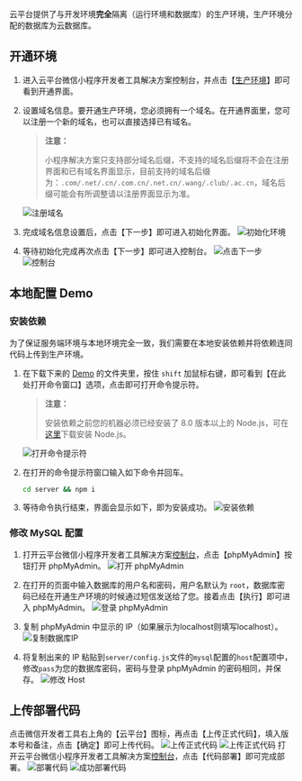 云平台提供了与开发环境**完全**隔离（运行环境和数据库）的生产环境，生产环境分配的数据库为云数据库。

## 开通环境

1. 进入云平台微信小程序开发者工具解决方案控制台，并点击【[生产环境](http://console.tcecqpoc.fsphere.cn/lav2/production)】即可看到开通界面。
2. 设置域名信息。要开通生产环境，您必须拥有一个域名。在开通界面里，您可以注册一个新的域名，也可以直接选择已有域名。
    > **注意：**
    >
    > 小程序解决方案只支持部分域名后缀，不支持的域名后缀将不会在注册界面和已有域名界面显示，目前支持的域名后缀为：`.com/.net/.cn/.com.cn/.net.cn/.wang/.club/.ac.cn`，域名后缀可能会有所调整请以注册界面显示为准。

    ![注册域名](http://imgcache.tcecqpoc.fsphere.cn/image/mc.qcloudimg.com/static/img/0308022348a04a07ee3ad7481f22535a/image.jpg)
3. 完成域名信息设置后，点击【下一步】即可进入初始化界面。
    ![初始化环境](http://imgcache.tcecqpoc.fsphere.cn/image/mc.qcloudimg.com/static/img/f27f289f5d254891facaf998da7509db/image.jpg)
4. 等待初始化完成再次点击【下一步】即可进入控制台。
    ![点击下一步](http://imgcache.tcecqpoc.fsphere.cn/image/mc.qcloudimg.com/static/img/37822d2bf36cc5c33557a4c96f257c59/image.jpg)
    ![控制台](http://imgcache.tcecqpoc.fsphere.cn/image/mc.qcloudimg.com/static/img/aa4559d0dae94b073383f3eb3748e4aa/image.jpg)

## 本地配置 Demo

### 安装依赖

为了保证服务端环境与本地环境完全一致，我们需要在本地安装依赖并将依赖连同代码上传到生产环境。

1. 在下载下来的 [Demo](https://github.com/tencentyun/wafer2-quickstart) 的文件夹里，按住 `shift` 加鼠标右键，即可看到【在此处打开命令窗口】选项，点击即可打开命令提示符。

    > **注意：**
    >
    > 安装依赖之前您的机器必须已经安装了 8.0 版本以上的 Node.js，可在[这里](https://nodejs.org)下载安装 Node.js。

    ![打开命令提示符](http://imgcache.tcecqpoc.fsphere.cn/image/mc.qcloudimg.com/static/img/d454774286e48c518e14015157824e41/image.jpg)

2. 在打开的命令提示符窗口输入如下命令并回车。

    ```bash
    cd server && npm i
    ```

3. 等待命令执行结束，界面会显示如下，即为安装成功。
    ![安装依赖](http://imgcache.tcecqpoc.fsphere.cn/image/mc.qcloudimg.com/static/img/76dc37523275ad6060e16de4fa2a0135/image.jpg)

### 修改 MySQL 配置

1. 打开云平台微信小程序开发者工具解决方案[控制台](http://console.tcecqpoc.fsphere.cn/lav2/production)，点击【phpMyAdmin】按钮打开 phpMyAdmin。
    ![打开 phpMyAdmin](http://imgcache.tcecqpoc.fsphere.cn/image/mc.qcloudimg.com/static/img/d111bf0891fa3e5b7ec81495cdce2368/image.jpg)

2. 在打开的页面中输入数据库的用户名和密码，用户名默认为 `root`，数据库密码已经在开通生产环境的时候通过短信发送给了您。接着点击【执行】即可进入 phpMyAdmin。
    ![登录 phpMyAdmin](http://imgcache.tcecqpoc.fsphere.cn/image/mc.qcloudimg.com/static/img/864c8e04e96d6571807f462a30a97531/image.jpg)

3. 复制 phpMyAdmin 中显示的 IP（如果展示为localhost则填写localhost）。
    ![复制数据库IP](http://imgcache.tcecqpoc.fsphere.cn/image/mc.qcloudimg.com/static/img/0299f0a70d179fa6ae0be5524cba77db/image.jpg)

4. 将复制出来的 IP 粘贴到`server/config.js`文件的`mysql`配置的`host`配置项中，修改`pass`为您的数据库密码，密码与登录 phpMyAdmin 的密码相同，并保存。
    ![修改 Host](http://imgcache.tcecqpoc.fsphere.cn/image/mc.qcloudimg.com/static/img/0f32489a2c1e3bb2cbccbbac307b53a8/image.jpg)

## 上传部署代码

点击微信开发者工具右上角的【云平台】图标，再点击【上传正式代码】，填入版本号和备注，点击【确定】即可上传代码。
![上传正式代码](http://imgcache.tcecqpoc.fsphere.cn/image/mc.qcloudimg.com/static/img/d2a3a708d520c96d982f7f011230c39f/image.jpg)
![上传正式代码](http://imgcache.tcecqpoc.fsphere.cn/image/mc.qcloudimg.com/static/img/b249f52dc98a2d3240ca1a9626249802/image.jpg)
打开云平台微信小程序开发者工具解决方案[控制台](http://console.tcecqpoc.fsphere.cn/lav2/production)，点击【代码部署】即可完成部署。
![部署代码](http://imgcache.tcecqpoc.fsphere.cn/image/mc.qcloudimg.com/static/img/ee13f4da4e4c386577939c89d1abd3a1/image.jpg)
![成功部署代码](http://imgcache.tcecqpoc.fsphere.cn/image/mc.qcloudimg.com/static/img/ecacf11a4e50383c217a180de09921c5/image.jpg)
